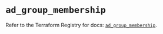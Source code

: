 # `ad_group_membership`

Refer to the Terraform Registry for docs: [`ad_group_membership`](https://registry.terraform.io/providers/hashicorp/ad/0.4.4/docs/resources/group_membership).
